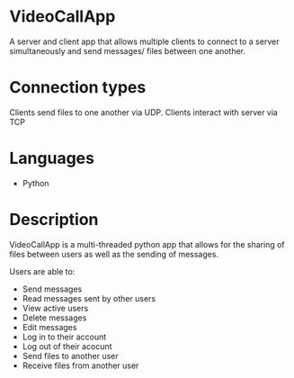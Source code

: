 # VideoCallApp

A server and client app that allows multiple clients to connect to a server simultaneously and send messages/ files between one another. 

# Connection types

Clients send files to one another via UDP.
Clients interact with server via TCP

# Languages

- Python

# Description

VideoCallApp is a multi-threaded python app that allows for the sharing of files between users as well as the sending of messages.

Users are able to:
- Send messages
- Read messages sent by other users
- View active users
- Delete messages
- Edit messages
- Log in to their account
- Log out of their acocunt
- Send files to another user
- Receive files from another user

